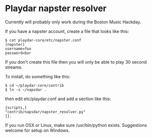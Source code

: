 Playdar napster resolver
========================

Currently will probably only work during the Boston Music Hackday.

If you have a napster account, create a file that looks like this:

	$ cat playdar-core/etc/napster.conf
	[napster]
	username=foo
	password=bar

If you don't create this file then you will only be able to play 30 
second streams.

To install, do something like this:

	$ cd ~/playdar-core/contrib
	$ ln -s ~/napsdar .

then edit etc/playdar.conf and add a section like this:

	{scripts,[
	"contrib/napsdar/napster_resolver.py"
	]}.

If you run OSX or Linux, make sure /usr/bin/python exists.
Suggestions welcome for setup on Windows.
